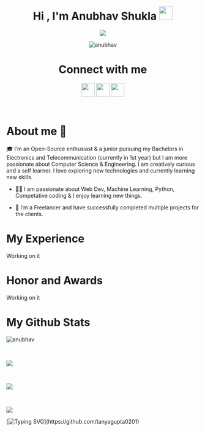<h1 align="center">Hi , I'm Anubhav Shukla <img src="https://media.giphy.com/media/hvRJCLFzcasrR4ia7z/giphy.gif" width="35"></h1>
<p align="center">
  <a href="https://github.com/DenverCoder1/readme-typing-svg"><img src="https://readme-typing-svg.herokuapp.com?lines=Full+Stack+Web+Developer;DS%20|%20PYTHON%20|%20ML%20Enthusiast;Graphic%20Designer;Always%20learning%20new%20things&center=true&width=500&height=50"></a>
</p>
<p align="center"> <img src="https://komarev.com/ghpvc/?username=Uchiha-Itachi0&label=Profile%20views&color=0e75b6&style=plastic" alt="anubhav" /> </p>

<h1 align = "center">Connect with me</h1>
<p align = "center">
<a href="https://github.com/Uchiha-Itachi0"><img height = "35px"src="https://img.shields.io/badge/-Github-black?logo=github&style=flat-square"/></a>
<a href="https://www.instagram.com/anubhav008shukla/"><img height = "35px" src="https://img.shields.io/badge/-Instagram-pink?logo=instagram&style=flat-square"/></a>
<a href="mailto:anubhav008shukla@gmail.com"><img height = "35px" src="https://img.shields.io/badge/-Mail_me-black?logo=gmail&style=flat-square"/></a>
</p>
<br />

<h1>About me 🚀</h1>
<p>🎓 I’m an Open-Source enthusiast & a junior pursuing my Bachelors in Electronics and Telecommunication (currently in 1st year) but I am more passionate about Computer Science & Engineering. I am creatively curious and a self learner. I love exploring new technologies and currently learning new skills.</p>


- 👨‍💻  I am passionate about Web Dev, Machine Learning, Python, Competative coding & I enjoy learning new things. </br>
 
- 🤝 I’m a Freelancer and have successfully completed multiple projects for the clients.

<h1>My Experience</h1>
<p>Working on it</p>


<h1>Honor and Awards</h1>
<p>Working on it</p>

<h1>My Github Stats</h1>

<!-- ![github graph](https://activity-graph.herokuapp.com/graph?username=Uchiha-Itachi0&theme=react-dark) -->
<p><img src="https://github-readme-streak-stats.herokuapp.com/?user=Uchiha-Itachi0&theme=algolia" alt="anubhav"  /></p>

<br />
<p>
<img align="center" src="https://github-readme-stats.vercel.app/api/top-langs/?username=Uchiha-Itachi0&theme=algolia">
</p>
<br />

<p>
<img align="center" src="https://github-readme-stats.vercel.app/api?username=Uchiha-Itachi0&theme=algolia">	
</p>
<br />

<p>
<img align="center" src="https://github-profile-trophy.vercel.app/?username=Uchiha-Itachi0&theme=algolia">
</p>


[![Typing SVG](https://readme-typing-svg.herokuapp.com/?lines=Thanks+For+Visiting!!&center=true&color="FF0000")](https://github.com/tanyagupta0201)
